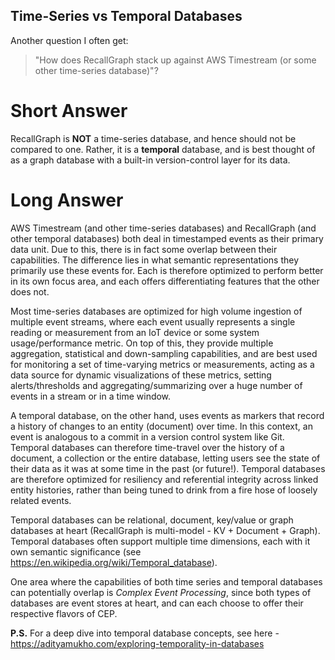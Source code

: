 ## Time-Series vs Temporal Databases

Another question I often get:

> "How does RecallGraph stack up against AWS Timestream (or some other time-series database)"?

# Short Answer
RecallGraph is **NOT** a time-series database, and hence should not be compared to one. Rather, it is a **temporal** database, and is best thought of as a graph database with a built-in version-control layer for its data.

# Long Answer
AWS Timestream (and other time-series databases) and RecallGraph (and other temporal databases) both deal in timestamped events as their primary data unit. Due to this, there is in fact some overlap between their capabilities. The difference lies in what semantic representations they primarily use these events for. Each is therefore optimized to perform better in its own focus area, and each offers differentiating features that the other does not.

Most time-series databases are optimized for high volume ingestion of multiple event streams, where each event usually represents a single reading or measurement from an IoT device or some system usage/performance metric. On top of this, they provide multiple aggregation, statistical and down-sampling capabilities, and are best used for monitoring a set of time-varying metrics or measurements, acting as a data source for dynamic visualizations of these metrics, setting alerts/thresholds and aggregating/summarizing over a huge number of events in a stream or in a time window.

A temporal database, on the other hand, uses events as markers that record a history of changes to an entity (document) over time. In this context, an event is analogous to a commit in a version control system like Git. Temporal databases can therefore time-travel over the history of a document, a collection or the entire database, letting users see the state of their data as it was at some time in the past (or future!). Temporal databases are therefore optimized for resiliency and referential integrity across linked entity histories, rather than being tuned to drink from a fire hose of loosely related events.

Temporal databases can be relational, document, key/value or graph databases at heart (RecallGraph is multi-model - KV + Document + Graph). Temporal databases often support multiple time dimensions, each with it own semantic significance (see https://en.wikipedia.org/wiki/Temporal_database).

One area where the capabilities of both time series and temporal databases can potentially overlap is _Complex Event Processing_, since both types of databases are event stores at heart, and can each choose to offer their respective flavors of CEP.

**P.S.** For a deep dive into temporal database concepts, see here - https://adityamukho.com/exploring-temporality-in-databases